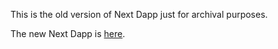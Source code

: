 This is the old version of Next Dapp just for archival purposes.

The new Next Dapp is [here](https://github.com/warashibe/next-dapp).

